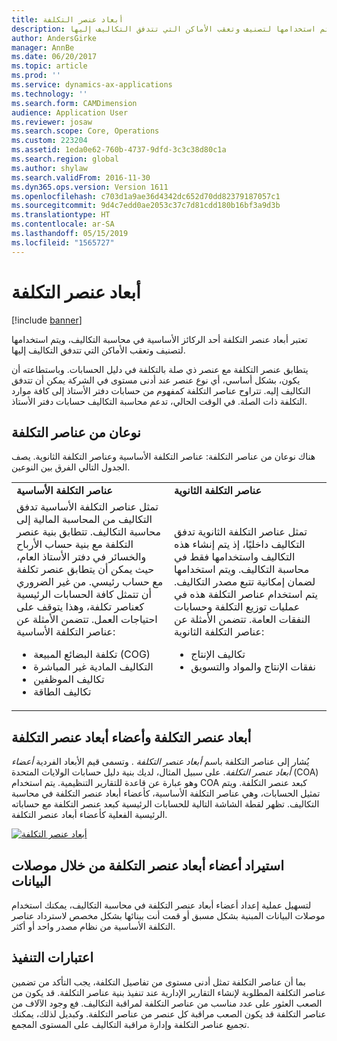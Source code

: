 ```yaml
---
title: أبعاد عنصر التكلفة
description: تعتبر أبعاد عنصر التكلفة أحد الركائز الأساسية في محاسبة التكاليف، ويتم استخدامها لتصنيف وتعقب الأماكن التي تتدفق التكاليف إليها.
author: AndersGirke
manager: AnnBe
ms.date: 06/20/2017
ms.topic: article
ms.prod: ''
ms.service: dynamics-ax-applications
ms.technology: ''
ms.search.form: CAMDimension
audience: Application User
ms.reviewer: josaw
ms.search.scope: Core, Operations
ms.custom: 223204
ms.assetid: 1eda0e62-760b-4737-9dfd-3c3c38d80c1a
ms.search.region: global
ms.author: shylaw
ms.search.validFrom: 2016-11-30
ms.dyn365.ops.version: Version 1611
ms.openlocfilehash: c703d1a9ae36d4342dc652d70dd82379187057c1
ms.sourcegitcommit: 9d4c7edd0ae2053c37c7d81cdd180b16bf3a9d3b
ms.translationtype: HT
ms.contentlocale: ar-SA
ms.lasthandoff: 05/15/2019
ms.locfileid: "1565727"
---
```

# <a name="cost-element-dimensions"></a>أبعاد عنصر التكلفة

[!include [banner](../includes/banner.md)]

تعتبر أبعاد عنصر التكلفة أحد الركائز الأساسية في محاسبة التكاليف، ويتم استخدامها لتصنيف وتعقب الأماكن التي تتدفق التكاليف إليها. 

يتطابق عنصر التكلفة مع عنصر ذي صلة بالتكلفة في دليل الحسابات. وباستطاعته أن يكون، بشكل أساسي، أي نوع عنصر عند أدنى مستوى في الشركة يمكن أن تتدفق التكاليف إليه. تتراوح عناصر التكلفة كمفهوم من حسابات دفتر الأستاذ إلى كافة موارد التكلفة ذات الصلة. في الوقت الحالي، تدعم محاسبة التكاليف حسابات دفتر الأستاذ.

## <a name="two-types-of-cost-elements"></a>نوعان من عناصر التكلفة
هناك نوعان من عناصر التكلفة: عناصر التكلفة الأساسية وعناصر التكلفة الثانوية. يصف الجدول التالي الفرق بين النوعين.

<table>
<colgroup>
<col width="50%" />
<col width="50%" />
</colgroup>
<tbody>
<tr class="odd">
<td><strong>عناصر التكلفة الأساسية</strong></td>
<td><strong>عناصر التكلفة الثانوية</strong></td>
</tr>
<tr class="even">
<td>تمثل عناصر التكلفة الأساسية تدفق التكاليف من المحاسبة المالية إلى محاسبة التكاليف. تتطابق بنية عنصر التكلفة مع بنية حساب الأرباح والخسائر في دفتر الأستاذ العام، حيث يمكن أن يتطابق عنصر تكلفة مع حساب رئيسي. من غير الضروري أن تتمثل كافة الحسابات الرئيسية كعناصر تكلفة، وهذا يتوقف على احتياجات العمل. تتضمن الأمثلة عن عناصر التكلفة الأساسية:
<ul>
<li>تكلفة البضائع المبيعة (COG)</li>
<li>التكاليف المادية غير المباشرة</li>
<li>تكاليف الموظفين</li>
<li>تكاليف الطاقة</li>
</ul></td>
<td>تمثل عناصر التكلفة الثانوية تدفق التكاليف داخليًا، إذ يتم إنشاء هذه التكاليف واستخدامها فقط في محاسبة التكاليف. ويتم استخدامها لضمان إمكانية تتبع مصدر التكاليف. يتم استخدام عناصر التكلفة هذه في عمليات توزيع التكلفة وحسابات النفقات العامة. تتضمن الأمثلة عن عناصر التكلفة الثانوية:
<ul>
<li>تكاليف الإنتاج</li>
<li>نفقات الإنتاج والمواد والتسويق</li>
</ul></td>
</tr>
</tbody>
</table>

## <a name="cost-element-dimensions-and-cost-element-dimension-members"></a>أبعاد عنصر التكلفة وأعضاء أبعاد عنصر التكلفة
يُشار إلى عناصر التكلفة باسم *أبعاد عنصر التكلفة* . وتسمى قيم الأبعاد الفردية *أعضاء أبعاد عنصر التكلفة*. على سبيل المثال، لديك بنية دليل حسابات الولايات المتحدة (COA) وهو عبارة عن قاعدة للتقارير التنظيمية. يتم استخدام COA كبعد عنصر التكلفة. ويتم تمثيل الحسابات، وهي عناصر التكلفة الأساسية، كأعضاء أبعاد عنصر التكلفة في محاسبة التكاليف. تظهر لقطة الشاشة التالية للحسابات الرئيسية كبعد عنصر التكلفة مع حساباته الرئيسية الفعلية كأعضاء أبعاد عنصر التكلفة. 

[![أبعاد عنصر التكلفة](./media/cost-element-dimensions.png)](./media/cost-element-dimensions.png)

## <a name="import-cost-element-dimension-members-through-data-connectors"></a>استيراد أعضاء أبعاد عنصر التكلفة من خلال موصلات البيانات
لتسهيل عملية إعداد أعضاء أبعاد عنصر التكلفة في محاسبة التكاليف، يمكنك استخدام موصلات البيانات المبنية بشكل مسبق أو قمت أنت ببنائها بشكل مخصص لاسترداد عناصر التكلفة الأساسية من نظام مصدر واحد أو أكثر.

## <a name="implementation-considerations"></a>اعتبارات التنفيذ
بما أن عناصر التكلفة تمثل أدنى مستوى من تفاصيل التكلفة، يجب التأكد من تضمين عناصر التكلفة المطلوبة لإنشاء التقارير الإدارية عند تنفيذ بنية عناصر التكلفة. قد يكون من الصعب العثور على عدد مناسب من عناصر التكلفة لمراقبة التكاليف. فع وجود الآلاف من عناصر التكلفة قد يكون الصعب مراقبة كل عنصر من عناصر التكلفة. وكبديل لذلك، يمكنك تجميع عناصر التكلفة وإدارة مراقبة التكاليف على المستوى المجمع.



